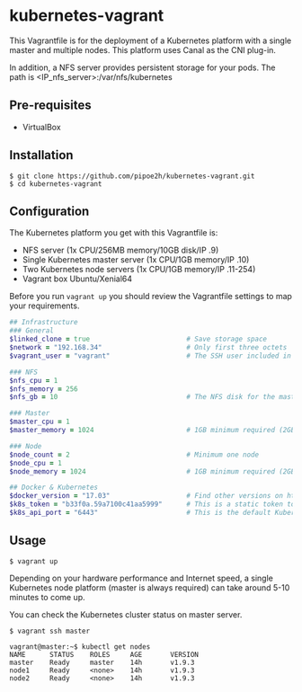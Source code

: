# kubernetes-vagrant
This Vagrantfile is for the deployment of a Kubernetes platform with a single master and multiple nodes. This platform uses Canal as the CNI plug-in.

In addition, a NFS server provides persistent storage for your pods. The path is <IP_nfs_server>:/var/nfs/kubernetes

Pre-requisites
--------------
* VirtualBox

Installation
------------

    $ git clone https://github.com/pipoe2h/kubernetes-vagrant.git
    $ cd kubernetes-vagrant

Configuration
-------------
The Kubernetes platform you get with this Vagrantfile is:
  * NFS server (1x CPU/256MB memory/10GB disk/IP <network>.9)
  * Single Kubernetes master server (1x CPU/1GB memory/IP <network>.10)
  * Two Kubernetes node servers (1x CPU/1GB memory/IP <network>.11-254)
  * Vagrant box Ubuntu/Xenial64
  
Before you run `vagrant up` you should review the Vagrantfile settings to map your requirements.

```ruby
## Infrastructure
### General
$linked_clone = true                        # Save storage space
$network = "192.168.34"                     # Only first three octets
$vagrant_user = "vagrant"                   # The SSH user included in the vagrant box

### NFS
$nfs_cpu = 1
$nfs_memory = 256
$nfs_gb = 10                                # The NFS disk for the master server is expressed in decimal gigabytes (Default: 10GB)

### Master
$master_cpu = 1
$master_memory = 1024                       # 1GB minimum required (2GB recommended)    

### Node
$node_count = 2                             # Minimum one node
$node_cpu = 1           
$node_memory = 1024                         # 1GB minimum required (2GB recommended)

## Docker & Kubernetes
$docker_version = "17.03"                   # Find other versions on https://kubernetes.io/docs/setup/independent/install-kubeadm/#installing-docker
$k8s_token = "b33f0a.59a7100c41aa5999"      # This is a static token to make possible the automation. You can replace it with your own token 
$k8s_api_port = "6443"                      # This is the default Kubernetes API port when kubeadm is used
```

Usage
-----

    $ vagrant up
    
Depending on your hardware performance and Internet speed, a single Kubernetes node platform (master is always required) can take around 5-10 minutes to come up.

You can check the Kubernetes cluster status on master server.

    $ vagrant ssh master

    vagrant@master:~$ kubectl get nodes
    NAME      STATUS    ROLES     AGE       VERSION
    master    Ready     master    14h       v1.9.3
    node1     Ready     <none>    14h       v1.9.3
    node2     Ready     <none>    14h       v1.9.3

